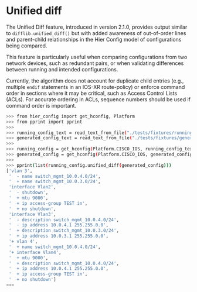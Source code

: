 # Unified diff

The Unified Diff feature, introduced in version 2.1.0, provides output similar to `difflib.unified_diff()` but with added awareness of out-of-order lines and parent-child relationships in the Hier Config model of configurations being compared.

This feature is particularly useful when comparing configurations from two network devices, such as redundant pairs, or when validating differences between running and intended configurations.

Currently, the algorithm does not account for duplicate child entries (e.g., multiple `endif` statements in an IOS-XR route-policy) or enforce command order in sections where it may be critical, such as Access Control Lists (ACLs). For accurate ordering in ACLs, sequence numbers should be used if command order is important.

```bash
>>> from hier_config import get_hconfig, Platform
>>> from pprint import pprint
>>>
>>> running_config_text = read_text_from_file("./tests/fixtures/running_config.conf")
>>> generated_config_text = read_text_from_file("./tests/fixtures/generated_config.conf")
>>>
>>> running_config = get_hconfig(Platform.CISCO_IOS, running_config_text)
>>> generated_config = get_hconfig(Platform.CISCO_IOS, generated_config_text)
>>>
>>> pprint(list(running_config.unified_diff(generated_config)))
['vlan 3',
 '  - name switch_mgmt_10.0.4.0/24',
 '  + name switch_mgmt_10.0.3.0/24',
 'interface Vlan2',
 '  - shutdown',
 '  + mtu 9000',
 '  + ip access-group TEST in',
 '  + no shutdown',
 'interface Vlan3',
 '  - description switch_mgmt_10.0.4.0/24',
 '  - ip address 10.0.4.1 255.255.0.0',
 '  + description switch_mgmt_10.0.3.0/24',
 '  + ip address 10.0.3.1 255.255.0.0',
 '+ vlan 4',
 '  + name switch_mgmt_10.0.4.0/24',
 '+ interface Vlan4',
 '  + mtu 9000',
 '  + description switch_mgmt_10.0.4.0/24',
 '  + ip address 10.0.4.1 255.255.0.0',
 '  + ip access-group TEST in',
 '  + no shutdown']
>>>
```